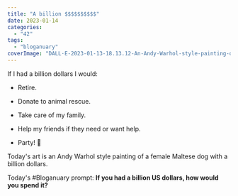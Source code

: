 ```yaml
---
title: "A billion $$$$$$$$$$"
date: 2023-01-14
categories: 
  - "42"
tags: 
  - "bloganuary"
coverImage: "DALL·E-2023-01-13-18.13.12-An-Andy-Warhol-style-painting-of-a-female-maltese-dog-with-a-billion-dollars..png"
---
```


If I had a billion dollars I would:

- Retire.

- Donate to animal rescue.

- Take care of my family.

- Help my friends if they need or want help.

- Party! 🥂

Today's art is an Andy Warhol style painting of a female Maltese dog with a billion dollars.

Today's #Bloganuary prompt: **If you had a billion US dollars, how would you spend it?**
